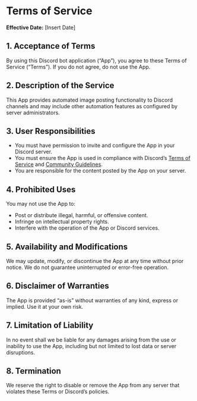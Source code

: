 # Terms of Service

**Effective Date:** [Insert Date]

## 1. Acceptance of Terms

By using this Discord bot application (“App”), you agree to these Terms of Service (“Terms”). If you do not agree, do not use the App.

## 2. Description of the Service

This App provides automated image posting functionality to Discord channels and may include other automation features as configured by server administrators.

## 3. User Responsibilities

- You must have permission to invite and configure the App in your Discord server.
- You must ensure the App is used in compliance with Discord’s [Terms of Service](https://discord.com/terms) and [Community Guidelines](https://discord.com/guidelines).
- You are responsible for the content posted by the App on your server.

## 4. Prohibited Uses

You may not use the App to:

- Post or distribute illegal, harmful, or offensive content.
- Infringe on intellectual property rights.
- Interfere with the operation of the App or Discord services.

## 5. Availability and Modifications

We may update, modify, or discontinue the App at any time without prior notice. We do not guarantee uninterrupted or error-free operation.

## 6. Disclaimer of Warranties

The App is provided “as-is” without warranties of any kind, express or implied. Use it at your own risk.

## 7. Limitation of Liability

In no event shall we be liable for any damages arising from the use or inability to use the App, including but not limited to lost data or server disruptions.

## 8. Termination

We reserve the right to disable or remove the App from any server that violates these Terms or Discord’s policies.

